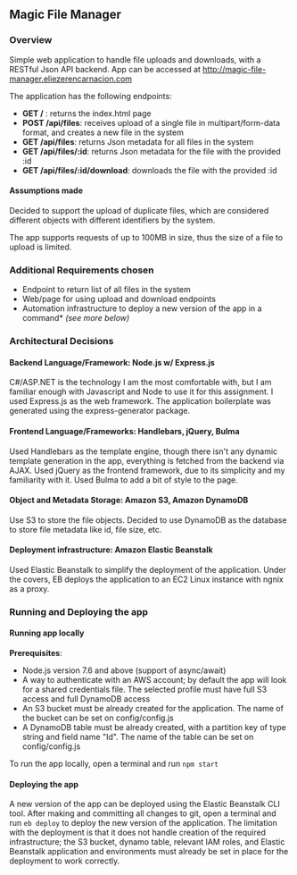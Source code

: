 ## Magic File Manager

### Overview
Simple web application to handle file uploads and downloads, with a RESTful Json API backend. App can be accessed at http://magic-file-manager.eliezerencarnacion.com

The application has the following endpoints:
* **GET /** : returns the index.html page
* **POST /api/files**: receives upload of a single file in multipart/form-data format, and creates a new file in the system
* **GET /api/files**: returns Json metadata for all files in the system
* **GET /api/files/:id**: returns Json metadata for the file with the provided :id
* **GET /api/files/:id/download**: downloads the file with the provided :id

#### Assumptions made
Decided to support the upload of duplicate files, which are considered different objects with different identifiers by the system.

The app supports requests of up to 100MB in size, thus the size of a file to upload is limited.

### Additional Requirements chosen
* Endpoint to return list of all files in the system
* Web/page for using upload and download endpoints
* Automation infrastructure to deploy a new version of the app in a command* *(see more below)*

### Architectural Decisions
#### Backend Language/Framework: Node.js w/ Express.js
C#/ASP.NET is the technology I am the most comfortable with, but I am familiar enough with Javascript and Node to use it for
this assignment. I used Express.js as the web framework. The application boilerplate was generated using the 
express-generator package.

#### Frontend Language/Frameworks: Handlebars, jQuery, Bulma
Used Handlebars as the template engine, though there isn't any dynamic template generation in the app, everything is fetched from
the backend via AJAX. Used jQuery as the frontend framework, due to its simplicity and my familiarity with it. Used Bulma to 
add a bit of style to the page.

#### Object and Metadata Storage: Amazon S3, Amazon DynamoDB
Use S3 to store the file objects. Decided to use DynamoDB as the database to store file metadata like id, file size, etc.

#### Deployment infrastructure: Amazon Elastic Beanstalk
Used Elastic Beanstalk to simplify the deployment of the application. Under the covers, EB deploys the application to an EC2 Linux
instance with ngnix as a proxy.

### Running and Deploying the app
#### Running app locally
**Prerequisites**:
* Node.js version 7.6 and above (support of async/await)
* A way to authenticate with an AWS account; by default the app will look for a shared credentials file. The selected profile
must have full S3 access and full DynamoDB access
* An S3 bucket must be already created for the application. The name of the bucket can be set on config/config.js
* A DynamoDB table must be already created, with a partition key of type string and field name "Id". The name of the table can be set
on config/config.js

To run the app locally, open a terminal and run `npm start`

#### Deploying the app
A new version of the app can be deployed using the Elastic Beanstalk CLI tool. After making and committing all changes to git,
open a terminal and run `eb deploy` to deploy the new version of the application. The limitation with the deployment is that it
does not handle creation of the required infrastructure; the S3 bucket, dynamo table, relevant IAM roles, and Elastic Beanstalk
application and environments must already be set in place for the deployment to work correctly.
